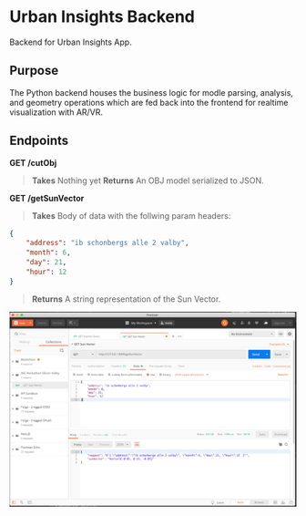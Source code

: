 # Urban Insights Backend

Backend for Urban Insights App.

## Purpose

The Python backend houses the business logic for modle parsing, analysis, and geometry operations which are fed back into the frontend for realtime visualization with AR/VR.

## Endpoints

**GET /cutObj**

> **Takes** Nothing yet
> **Returns** An OBJ model serialized to JSON.

**GET /getSunVector**

> **Takes** Body of data with the follwing param headers:
```json
{
    "address": "ib schonbergs alle 2 valby",
    "month": 6,
    "day": 21,
    "hour": 12
}
```
> **Returns** A string representation of the Sun Vector.

![api](assets/api.png)